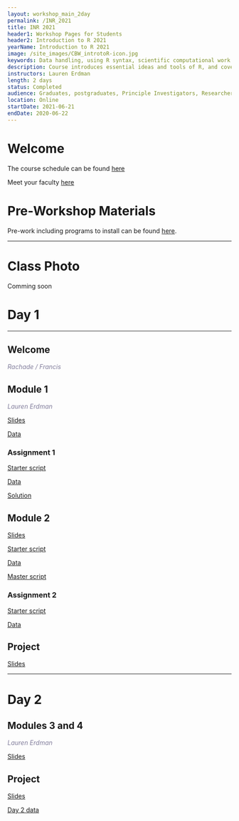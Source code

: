 ```yaml
---
layout: workshop_main_2day
permalink: /INR_2021
title: INR 2021
header1: Workshop Pages for Students
header2: Introduction to R 2021
yearName: Introduction to R 2021
image: /site_images/CBW_introtoR-icon.jpg
keywords: Data handling, using R syntax, scientific computational work
description: Course introduces essential ideas and tools of R, and covers statistical tests in R.
instructors: Lauren Erdman
length: 2 days
status: Completed
audience: Graduates, postgraduates, Principle Investigators, Researchers
location: Online
startDate: 2021-06-21
endDate: 2020-06-22
---
```


# Welcome <a id="welcome"></a>

The course schedule can be found [here](https://bioinformaticsdotca.github.io/INR_2021_schedule)

Meet your faculty [here](https://drive.google.com/file/d/1Qj9GCzzx9Z7EahMesHG4m20iHuXWxNg6/view?usp=sharing) 


# Pre-Workshop Materials <a id="preworkshop"></a>

Pre-work including programs to install can be found [here](https://forms.gle/1LEsZRzuuiEY7nX19).  

***

# Class Photo

Comming soon

# Day 1 <a id="day1"></a>

***

## Welcome

*<font color="#827e9c">Rachade / Francis </font>*
 
 ## Module 1
 
 *<font color="#827e9c">Lauren Erdman</font>* 
 
 [Slides](https://drive.google.com/file/d/13tSS5kcFf7iCaIz_Cp1qbV0mDVFEGYJ_/view?usp=sharing)

 [Data](https://drive.google.com/file/d/1H7h9mHTYK1QAH4wfNCK9vmiXKFk8ajMZ/view?usp=sharing)
 
### Assignment 1 

[Starter script](https://drive.google.com/file/d/1NLsnVHOToG4OY9pWFrwYu60JG6NP3NjP/view?usp=sharing)

[Data](https://drive.google.com/file/d/1l3oCfJrn2ztoUjkpkctTr5_WGjFvD9JQ/view?usp=sharing)

[Solution](https://drive.google.com/file/d/1ULynyWmbZm035qhG88sQzYt4sEGXGADx/view?usp=sharing)

## Module 2

[Slides](https://drive.google.com/file/d/149V1hnFRZiAt5_tqDwVJNeI1baEBSVKh/view?usp=sharing)

[Starter script](https://drive.google.com/file/d/1w31LrBcjFJ46iCo992sIO01BbhKHAG7-/view?usp=sharing)

[Data](https://drive.google.com/file/d/1XeP5vWIv0uJXS8kvJT7CXa3b6APpKU3T/view?usp=sharing)

[Master script](https://drive.google.com/file/d/148vakGizrsq_7N69LfdXJbmLSlXsemDh/view?usp=sharing)

### Assignment 2 

[Starter script](https://drive.google.com/file/d/1PBkXgGVWOx9yRK6XNECcCstcDCfGENh3/view?usp=sharing)

[Data](https://drive.google.com/file/d/10uwH8Acm0-_XFMqBAgmvCrwyKKhpTkME/view?usp=sharing)

## Project

[Slides](https://drive.google.com/file/d/1H2EHnOBeMWyvkcAVcju8DddyExQuHXVm/view?usp=sharing)




***

# Day 2 <a id="day2"></a>

## Modules 3 and 4

*<font color="#827e9c">Lauren Erdman</font>* 

[Slides]()


## Project 

[Slides](https://drive.google.com/file/d/1H2EHnOBeMWyvkcAVcju8DddyExQuHXVm/view?usp=sharing)

[Day 2 data](https://drive.google.com/file/d/1qKTRjc4zXhJcXZosO8rME-D8MDKo_91i/view?usp=sharing)





